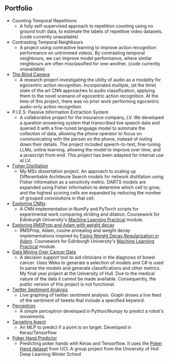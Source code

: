 
## Portfolio
- Counting Temporal Repetitions
  - A fully self-supervised approach to repetition counting using no ground truth data, to estimate the labels of repetitive video datasets. (code currently unavailable)
- Contrasting Temporal Neighbours
  - A project using contrastive learning to improve action recognition performance on untrimmed videos. By contrasting temporal neighbours, we can improve model performance, where similar neighbours are often misclassified for one-another. (code currently unavailable)
- [The Blind Camera](https://github.com/DWhettam/BlindCamera)
  - A research project investigating the utility of audio as a modality for egocentric action recognition. Incorporated multiple, (at the time) state of the art CNN approaches to audio classification, applying them to the novel scenario of egocentric action recognition. At the time of this project, there was no prior work performing egocentric audio-only action recognition
- P.I.E.S: Passive Information Extraction System
  - A collaborative project for the insurance company, LV. We developed a question answering system that transcribed live speech data and queried it with a fine-tuned language model to automate the collection of data, allowing the phone operator to focus on communicating with the person on the phone, instead of noting down their details. The project included speech-to-test, fine-tuning LLMs, online learning, allowing the model to improve over time, and a javascript front-end. This project has been adapted for internal use at LV.
- [Fisher Distillation](https://github.com/DWhettam/FisherDistillation)
  - My MSc dissertation project. An approach to scaling up Differentiable Architeure Search models for network distillation using Fisher information as a sensitivity metric. DARTS models are expanded using Fisher information to determine which cell to grow, and the highest scoring cells are expanded by reducing the number of grouped convolutions in that cell.
- [Exploring CNNs](https://github.com/DWhettam/Exploring_Convolutional_Networks)
  - A CNN implementation in NumPy and PyTorch scripts for experimental work comparing striding and dilation. Coursework for Edinburgh University's [Machine Learning Practical](http://www.inf.ed.ac.uk/teaching/courses/mlp/index-2018.html) module.
- [Exploring RMSProp and Adam with weight decay](https://github.com/DWhettam/Exploring-RMSProp-and-Adam-with-weight-decay)
  - RMSProp, Adam, cosine annealing and weight decay implementations inspired by [Fixing Weight Decay Regularization in Adam](https://arxiv.org/abs/1711.05101). Coursework for Edinburgh University's [Machine Learning Practical](http://www.inf.ed.ac.uk/teaching/courses/mlp/index-2018.html) module.
- [Data Mining Over Cancer Data](https://github.com/DWhettam/Data-Mining-Over-Cancer-Data)
  - A decision support tool to aid clinicians in the diagnosis of bowel cancer. Uses Weka to generate a selection of models and C# is used to parse the models and generate classifications and other metrics. My final year project at the University of Hull. Due to the medical nature of the data it cannot be made available. Consequently, the public version of this project is not functional.
- [Twitter Sentiment Analysis](https://github.com/DWhettam/Twitter_Sentiment_Analysis)
  - Live graphing of twitter sentiment analysis. Graph shows a live feed of the sentiment of tweets that include a specified keyword.
- [Perceptron](https://github.com/DWhettam/Perceptron)
  - A simple perceptron developed in Python/Numpy to predict a robot's movements.
- [Targeting Agent](https://github.com/DWhettam/Targeting-Agent)
  - An MLP to predict if a point is on target. Developed in Keras/Tensorflow
- [Poker Hand Predictor](https://github.com/DWhettam/Poker-Hand-Predictor)
  - Predicting poker hands with Keras and Tensorflow. It uses the [Poker Hand dataset](https://archive.ics.uci.edu/ml/datasets/Poker+Hand) from UCI. A group project from the University of Hull Deep Learning Winter School
